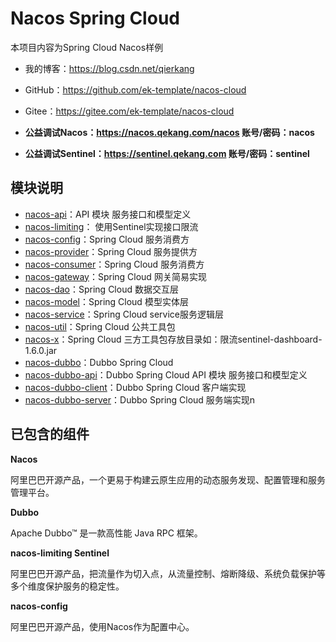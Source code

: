 # Nacos Spring Cloud

本项目内容为Spring Cloud Nacos样例
- 我的博客：https://blog.csdn.net/qierkang
- GitHub：https://github.com/ek-template/nacos-cloud
- Gitee：https://gitee.com/ek-template/nacos-cloud

- **公益调试Nacos：https://nacos.qekang.com/nacos 账号/密码：nacos**
- **公益调试Sentinel：https://sentinel.qekang.com 账号/密码：sentinel**

## 模块说明

- [nacos-api](nacos-api)：API 模块 服务接口和模型定义
- [nacos-limiting](nacos-limiting)： 使用Sentinel实现接口限流
- [nacos-config](nacos-config)：Spring Cloud 服务消费方
- [nacos-provider](nacos-provider)：Spring Cloud 服务提供方
- [nacos-consumer](nacos-consumer)：Spring Cloud 服务消费方
- [nacos-gateway](nacos-gateway)：Spring Cloud 网关简易实现
- [nacos-dao](nacos-dao)：Spring Cloud 数据交互层
- [nacos-model](nacos-model)：Spring Cloud 模型实体层
- [nacos-service](nacos-service)：Spring Cloud service服务逻辑层
- [nacos-util](nacos-util)：Spring Cloud 公共工具包
- [nacos-x](nacos-x)：Spring Cloud 三方工具包存放目录如：限流sentinel-dashboard-1.6.0.jar
- [nacos-dubbo](nacos-dubbo)：Dubbo Spring Cloud
- [nacos-dubbo-api](nacos-dubbo)：Dubbo Spring Cloud API 模块 服务接口和模型定义
- [nacos-dubbo-client](nacos-dubbo)：Dubbo Spring Cloud 客户端实现
- [nacos-dubbo-server](nacos-dubbo)：Dubbo Spring Cloud 服务端实现n


## 已包含的组件

**Nacos**

阿里巴巴开源产品，一个更易于构建云原生应用的动态服务发现、配置管理和服务管理平台。

**Dubbo**

Apache Dubbo™ 是一款高性能 Java RPC 框架。

**nacos-limiting Sentinel**

阿里巴巴开源产品，把流量作为切入点，从流量控制、熔断降级、系统负载保护等多个维度保护服务的稳定性。

**nacos-config**

阿里巴巴开源产品，使用Nacos作为配置中心。